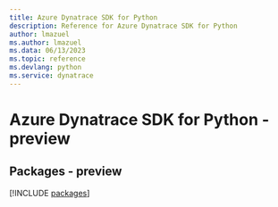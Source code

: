 ```yaml
---
title: Azure Dynatrace SDK for Python
description: Reference for Azure Dynatrace SDK for Python
author: lmazuel
ms.author: lmazuel
ms.data: 06/13/2023
ms.topic: reference
ms.devlang: python
ms.service: dynatrace
---
```

# Azure Dynatrace SDK for Python - preview
## Packages - preview
[!INCLUDE [packages](dynatrace-index.md)]